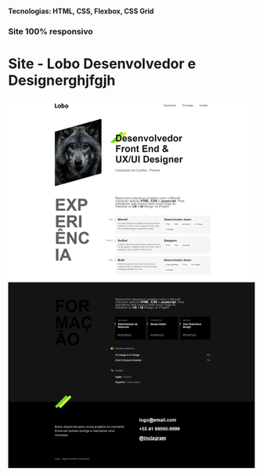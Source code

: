 <h4>Tecnologias: HTML, CSS, Flexbox, CSS Grid</h4>
<h3>Site 100% responsivo</h3>

# Site - Lobo Desenvolvedor e Designerghjfgjh

<img src="https://github.com/dieegobs/Lobo---Desenvolvedor-e-Designer/blob/main/img/lobo.png?raw=true"/>
